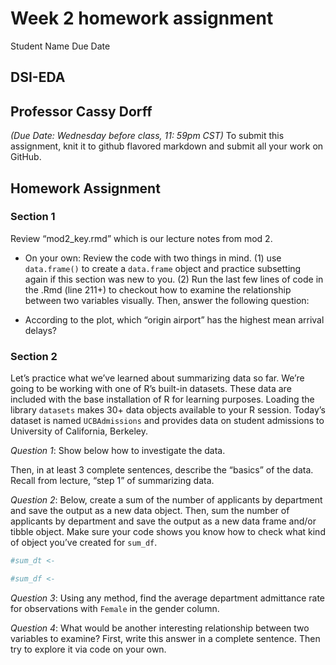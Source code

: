 Week 2 homework assignment
================
Student Name
Due Date

## DSI-EDA

## Professor Cassy Dorff

*(Due Date: Wednesday before class, 11: 59pm CST)* To submit this
assignment, knit it to github flavored markdown and submit all your work
on GitHub.

## Homework Assignment

### Section 1

Review “mod2_key.rmd” which is our lecture notes from mod 2.

-   On your own: Review the code with two things in mind. (1) use
    `data.frame()` to create a `data.frame` object and practice
    subsetting again if this section was new to you. (2) Run the last
    few lines of code in the .Rmd (line 211+) to checkout how to examine
    the relationship between two variables visually. Then, answer the
    following question:

-   According to the plot, which “origin airport” has the highest mean
    arrival delays?

### Section 2

Let’s practice what we’ve learned about summarizing data so far. We’re
going to be working with one of R’s built-in datasets. These data are
included with the base installation of R for learning purposes. Loading
the library `datasets` makes 30+ data objects available to your R
session. Today’s dataset is named `UCBAdmissions` and provides data on
student admissions to University of California, Berkeley.

*Question 1*: Show below how to investigate the data.

Then, in at least 3 complete sentences, describe the “basics” of the
data. Recall from lecture, “step 1” of summarizing data.

*Question 2*: Below, create a sum of the number of applicants by
department and save the output as a new data object. Then, sum the
number of applicants by department and save the output as a new data
frame and/or tibble object. Make sure your code shows you know how to
check what kind of object you’ve created for `sum_df`.

``` r
#sum_dt <-

#sum_df <-
```

*Question 3*: Using any method, find the average department admittance
rate for observations with `Female` in the gender column.

*Question 4*: What would be another interesting relationship between two
variables to examine? First, write this answer in a complete sentence.
Then try to explore it via code on your own.
